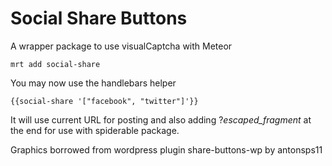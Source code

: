 # Social Share Buttons

A wrapper package to use visualCaptcha with Meteor


```
mrt add social-share
```

You may now use the handlebars helper 

```
{{social-share '["facebook", "twitter"]'}}
```
It will use current URL for posting and also adding ?_escaped_fragment_ at the end for use with spiderable package.

Graphics borrowed from wordpress plugin share-buttons-wp by antonsps11

